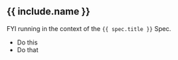 
## {{ include.name }}
FYI running in the context of the `{{ spec.title }}` Spec.

- Do this 
- Do that


